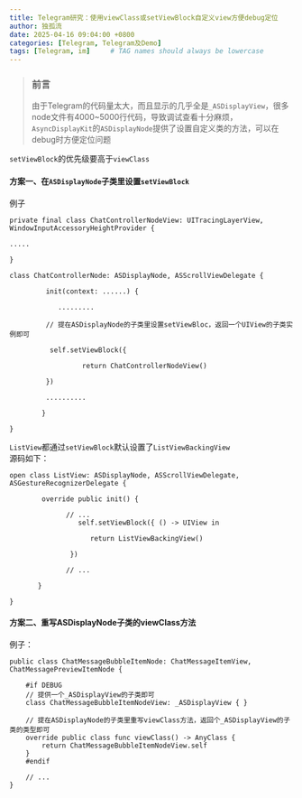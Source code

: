 ```yaml
---
title: Telegram研究：使用viewClass或setViewBlock自定义view方便debug定位
author: 独孤流
date: 2025-04-16 09:04:00 +0800
categories: [Telegram, Telegram及Demo]
tags: [Telegram, im]     # TAG names should always be lowercase
---
```


> ### 前言
> 由于Telegram的代码量太大，而且显示的几乎全是`_ASDisplayView`，很多node文件有4000~5000行代码，导致调试查看十分麻烦，`AsyncDisplayKit`的`ASDisplayNode`提供了设置自定义类的方法，可以在debug时方便定位问题

`setViewBlock`的优先级要高于`viewClass`

#### 方案一、在`ASDisplayNode`子类里设置`setViewBlock`
例子
```
private final class ChatControllerNodeView: UITracingLayerView, WindowInputAccessoryHeightProvider {

.....

}

class ChatControllerNode: ASDisplayNode, ASScrollViewDelegate {

         init(context: ......) {

            .........

         // 提在ASDisplayNode的子类里设置setViewBloc，返回一个UIView的子类实例即可

          self.setViewBlock({

                  return ChatControllerNodeView()

         })

         ..........

        }

}
```


`ListView`都通过`setViewBlock`默认设置了`ListViewBackingView`\
源码如下：
```
open class ListView: ASDisplayNode, ASScrollViewDelegate, ASGestureRecognizerDelegate {

        override public init() {

              // ...
                 self.setViewBlock({ () -> UIView in

                    return ListViewBackingView()

               })

              // ...

       }

}
```

#### 方案二、重写ASDisplayNode子类的viewClass方法
例子：
```
public class ChatMessageBubbleItemNode: ChatMessageItemView, ChatMessagePreviewItemNode {

    #if DEBUG
    // 提供一个_ASDisplayView的子类即可
    class ChatMessageBubbleItemNodeView: _ASDisplayView { }

    // 提在ASDisplayNode的子类里重写viewClass方法，返回个_ASDisplayView的子类的类型即可
    override public class func viewClass() -> AnyClass {
        return ChatMessageBubbleItemNodeView.self
    }
    #endif

    // ...
}
```